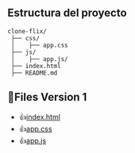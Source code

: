 ## Estructura del proyecto

```plaintext
clone-flix/
 ├── css/
 │    ├── app.css
 ├── js/
 │    ├── app.js/
 ├── index.html
 ├── README.md

```

## 🚀Files Version 1
- 👍[index.html](./archivos_md/version_1/index.md)
- 👍[app.css](./archivos_md/version_1/app_css.md)
- 👍[app.js](./archivos_md/version_1/app_js.md)